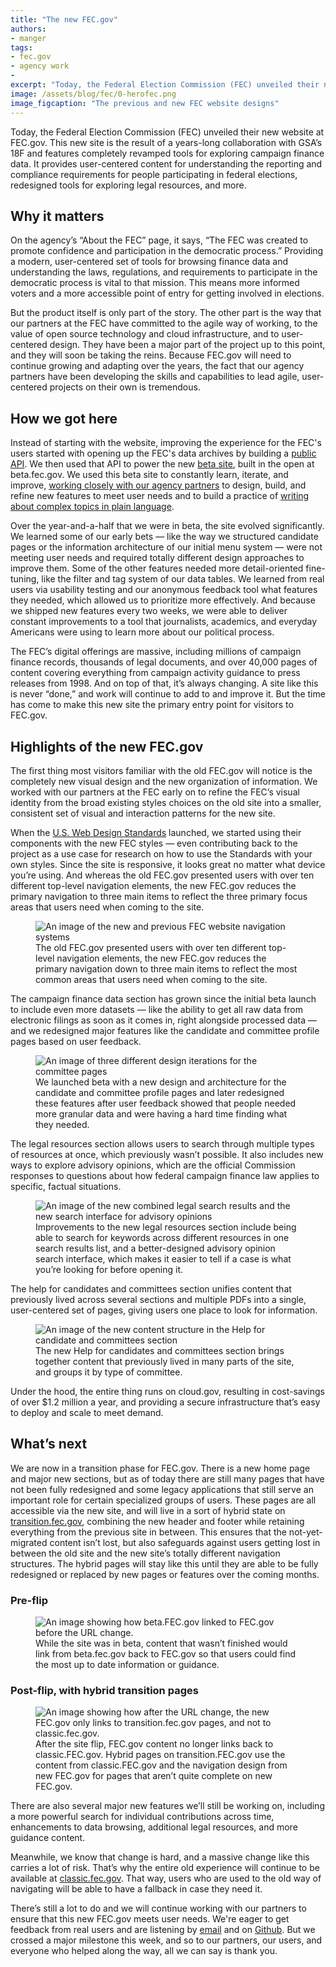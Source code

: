 ```yaml
---
title: "The new FEC.gov"
authors:
- manger
tags:
- fec.gov
- agency work
-
excerpt: "Today, the Federal Election Commission (FEC) unveiled their new website at FEC.gov. This new site is the result of a years-long collaboration with GSA’s 18F and features completely revamped tools for exploring campaign finance data."
image: /assets/blog/fec/0-herofec.png
image_figcaption: "The previous and new FEC website designs"
---
```


Today, the Federal Election Commission (FEC) unveiled their new website at FEC.gov. This new site is the result of a years-long collaboration with GSA’s 18F and features completely revamped tools for exploring campaign finance data. It provides user-centered content for understanding the reporting and compliance requirements for people participating in federal elections, redesigned tools for exploring legal resources, and more. 

## Why it matters

On the agency’s “About the FEC” page, it says, “The FEC was created to promote confidence and participation in the democratic process.” Providing a modern, user-centered set of tools for browsing finance data and understanding the laws, regulations, and requirements to participate in the democratic process is vital to that mission. This means more informed voters and a more accessible point of entry for getting involved in elections. 

But the product itself is only part of the story. The other part is the way that our partners at the FEC have committed to the agile way of working, to the value of open source technology and cloud infrastructure, and to user-centered design. They have been a major part of the project up to this point, and they will soon be taking the reins. Because FEC.gov will need to continue growing and adapting over the years, the fact that our agency partners have been developing the skills and capabilities to lead agile, user-centered projects on their own is tremendous.

## How we got here

Instead of starting with the website, improving the experience for the FEC's users started with opening up the FEC's data archives by building a [public API](https://18f.gsa.gov/2015/07/15/openfec-api-update/). We then used that API to power the new [beta site](https://18f.gsa.gov/2015/10/29/welcome-to-betafec/), built in the open at beta.fec.gov. We used this beta site to constantly learn, iterate, and improve, [working closely with our agency partners](https://18f.gsa.gov/2016/06/07/building-better-by-building-together-with-the-federal-election-commission/) to design, build, and refine new features to meet user needs and to build a practice of [writing about complex topics in plain language](https://18f.gsa.gov/2015/12/17/plain-language-betafec-new-content-design/). 

Over the year-and-a-half that we were in beta, the site evolved significantly. We learned some of our early bets — like the way we structured candidate pages or the information architecture of our initial menu system — were not meeting user needs and required totally different design approaches to improve them. Some of the other features needed more detail-oriented fine-tuning, like the filter and tag system of our data tables. We learned from real users via usability testing and our anonymous feedback tool what features they needed, which allowed us to prioritize more effectively. And because we shipped new features every two weeks, we were able to deliver constant improvements to a tool that journalists, academics, and everyday Americans were using to learn more about our political process.

The FEC’s digital offerings are massive, including millions of campaign finance records, thousands of legal documents, and over 40,000 pages of content covering everything from campaign activity guidance to press releases from 1998. And on top of that, it’s always changing. A site like this is never “done,” and work will continue to add to and improve it. But the time has come to make this new site the primary entry point for visitors to FEC.gov.

## Highlights of the new FEC.gov

The first thing most visitors familiar with the old FEC.gov will notice is the completely new visual design and the new organization of information. We worked with our partners at the FEC early on to refine the FEC’s visual identity from the broad existing styles choices on the old site into a smaller, consistent set of visual and interaction patterns for the new site. 

When the [U.S. Web Design Standards](https://standards.usa.gov/) launched, we started using their components with the new FEC styles — even contributing back to the project as a use case for research on how to use the Standards with your own styles. Since the site is responsive, it looks great no matter what device you’re using. And whereas the old FEC.gov presented users with over ten different top-level navigation elements, the new FEC.gov reduces the primary navigation to three main items to reflect the three primary focus areas that users need when coming to the site. 

<figure>
  <img src="{{ site.baseurl }}/assets/blog/fec/1-oldfec.png" alt="An image of the new and previous FEC website navigation systems">
  <figcaption>The old FEC.gov presented users with over ten different top-level navigation elements, the new FEC.gov reduces the primary navigation down to three main items to reflect the most common areas that users need when coming to the site.</figcaption>
</figure>

The campaign finance data section has grown since the initial beta launch to include even more datasets — like the ability to get all raw data from electronic filings as soon as it comes in, right alongside processed data — and we redesigned major features like the candidate and committee profile pages based on user feedback. 

<figure>
  <img src="{{ site.baseurl }}/assets/blog/fec/2-newbetafec.png" alt="An image of three different design iterations for the committee pages">
  <figcaption>We launched beta with a new design and architecture for the candidate and committee profile pages and later redesigned these features after user feedback showed that people needed more granular data and were having a hard time finding what they needed.</figcaption>
</figure>

The legal resources section allows users to search through multiple types of resources at once, which previously wasn’t possible. It also includes new ways to explore advisory opinions, which are the official Commission responses to questions about how federal campaign finance law applies to specific, factual situations.

<figure>
  <img src="{{ site.baseurl }}/assets/blog/fec/3-legalresource.png" alt="An image of the new combined legal search results and the new search interface for advisory opinions">
  <figcaption>Improvements to the new legal resources section include being able to search for keywords across different resources in one search results list, and a better-designed advisory opinion search interface, which makes it easier to tell if a case is what you’re looking for before opening it.</figcaption>
</figure>


The help for candidates and committees section unifies content that previously lived across several sections and multiple PDFs into a single, user-centered set of pages, giving users one place to look for information. 

<figure>
  <img src="{{ site.baseurl }}/assets/blog/fec/4-candidatehelp.png" alt="An image of the new content structure in the Help for candidate and committees section">
  <figcaption>The new Help for candidates and committees section brings together content that previously lived in many parts of the site, and groups it by type of committee.</figcaption>
</figure>

Under the hood, the entire thing runs on cloud.gov, resulting in cost-savings of over $1.2 million a year, and providing a secure infrastructure that’s easy to deploy and scale to meet demand.

## What’s next

We are now in a transition phase for FEC.gov. There is a new home page and major new sections, but as of today there are still many pages that have not been fully redesigned and some legacy applications that still serve an important role for certain specialized groups of users. These pages are all accessible via the new site, and will live in a sort of hybrid state on [transition.fec.gov](https://transition.fec.gov/), combining the new header and footer while retaining everything from the previous site in between. This ensures that the not-yet-migrated content isn’t lost, but also safeguards against users getting lost in between the old site and the new site’s totally different navigation structures. The hybrid pages will stay like this until they are able to be fully redesigned or replaced by new pages or features over the coming months.

### Pre-flip

<figure>
  <img src="{{ site.baseurl }}/assets/blog/fec/5-preflip.png" alt="An image showing how beta.FEC.gov linked to FEC.gov before the URL change.">
  <figcaption>While the site was in beta, content that wasn’t finished would link from beta.fec.gov back to FEC.gov so that users could find the most up to date information or guidance.</figcaption>
</figure>

### Post-flip, with hybrid transition pages

<figure>
  <img src="{{ site.baseurl }}/assets/blog/fec/6-postflip.png" alt="An image showing how after the URL change, the new FEC.gov only links to transition.fec.gov pages, and not to classic.fec.gov.">
  <figcaption>After the site flip, FEC.gov content no longer links back to classic.FEC.gov. Hybrid pages on transition.FEC.gov use the content from classic.FEC.gov and the navigation design from new FEC.gov for pages that aren’t quite complete on new FEC.gov.</figcaption>
</figure>

There are also several major new features we’ll still be working on, including a more powerful search for individual contributions across time, enhancements to data browsing, additional legal resources, and more guidance content. 

Meanwhile, we know that change is hard, and a massive change like this carries a lot of risk. That’s why the entire old experience will continue to be available at [classic.fec.gov](http://classic.fec.gov). That way, users who are used to the old way of navigating will be able to have a fallback in case they need it.

There’s still a lot to do and we will continue working with our partners to ensure that this new FEC.gov meets user needs. We're eager to get feedback from real users and are listening by [email](mailto:webmanager@fec.gov) and on [Github](https://github.com/18f/fec). But we crossed a major milestone this week, and so to our partners, our users, and everyone who helped along the way, all we can say is thank you. 

